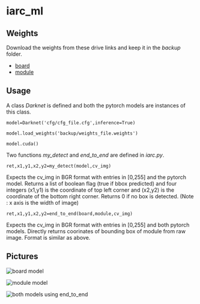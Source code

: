 # iarc_ml

## Weights

Download the weights from these drive links and keep it in the *backup* folder.

- [board](https://drive.google.com/file/d/1W63HaBdtmTq_cT1u0SDh5tvrRmQTD4zI/view?usp=sharing)
- [module](https://drive.google.com/file/d/1-aGdPU61z8n1VrkYkSnyJPlVrKuZUq4A/view?usp=sharing)

## Usage 

A class *Darknet* is defined and both the pytorch models are instances of this class.

`model=Darknet('cfg/cfg_file.cfg',inference=True)`

`model.load_weights('backup/weights_file.weights')`

`model.cuda()`

Two functions *my_detect* and *end_to_end* are defined in *iarc.py*.

`ret,x1,y1,x2,y2=my_detect(model,cv_img)`

Expects the cv_img in BGR format with entries in [0,255] and the pytorch model.
Returns a list of boolean flag (true if bbox predicted) and four integers (x1,y1) is the coordinate of top left corner and (x2,y2) is the coordinate of the bottom right corner. Returns 0 if no box is detected. (Note : x axis is the width of image)

`ret,x1,y1,x2,y2=end_to_end(board,module,cv_img)`

Expects the cv_img in BGR format with entries in [0,255] and both pytorch models.
Directly returns coorinates of bounding box of module from raw image. Format is similar as above.

## Pictures

![board model](data/board.jpg)

![module model](data/module.jpg)

![both models using *end_to_end*](data/end_to_end.jpg)